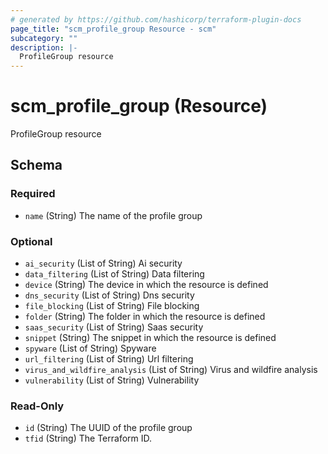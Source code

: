 ```yaml
---
# generated by https://github.com/hashicorp/terraform-plugin-docs
page_title: "scm_profile_group Resource - scm"
subcategory: ""
description: |-
  ProfileGroup resource
---
```


# scm_profile_group (Resource)

ProfileGroup resource



<!-- schema generated by tfplugindocs -->
## Schema

### Required

- `name` (String) The name of the profile group

### Optional

- `ai_security` (List of String) Ai security
- `data_filtering` (List of String) Data filtering
- `device` (String) The device in which the resource is defined
- `dns_security` (List of String) Dns security
- `file_blocking` (List of String) File blocking
- `folder` (String) The folder in which the resource is defined
- `saas_security` (List of String) Saas security
- `snippet` (String) The snippet in which the resource is defined
- `spyware` (List of String) Spyware
- `url_filtering` (List of String) Url filtering
- `virus_and_wildfire_analysis` (List of String) Virus and wildfire analysis
- `vulnerability` (List of String) Vulnerability

### Read-Only

- `id` (String) The UUID of the profile group
- `tfid` (String) The Terraform ID.
